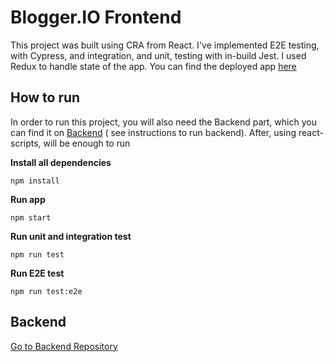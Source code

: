 # Blogger.IO Frontend

This project was built using CRA from React.  I've implemented E2E testing, with Cypress, and integration, and unit, testing with in-build Jest. I used Redux to handle state of the app.
You can find the deployed app [here](bloggerio-iiigygyiii.herokuapp.com)

## How to run

In order to run this project, you will also need the Backend part, which you can find it on [Backend](#Backend) ( see instructions to run backend).
After, using react-scripts, will be enough to run

**Install all dependencies**

```
npm install
```

**Run app**

```
npm start
```

**Run unit and integration test**

```
npm run test
```

**Run E2E test**

```
npm run test:e2e
```

## Backend
[Go to Backend Repository](https://github.com/iiiGYGYiii/bloggerio-backend)